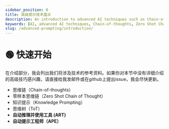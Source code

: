 ```yaml
---
sidebar_position: 0
title: 高级提示技术盘点
description: An introduction to advanced AI techniques such as Chain-of-thoughts, Zero Shot Chain of Thought, Knowledge Prompting, ToT, ART, and APE.
keywords: [AI, advanced AI techniques, Chain-of-thoughts, Zero Shot Chain of Thought, Knowledge Prompting, ToT, ART, APE]
slug: /advanced-prompting/introduction/
---
```

# 🟢 快速开始

在介绍部分，我会列出我们将涉及技术的参考资料。如果你对本节中没有详细介绍的高级技巧感兴趣，请直接给我发邮件或在github上提出issue，我会尽快更新。

- 思维链（Chain-of-thoughts）
- 零样本思维链（Zero Shot Chain of Thought）
- 知识提示（Knowledge Prompting）
- 思维树（ToT）
- **自动推理并使用工具 (ART)**
- **自动提示工程师（APE）**
